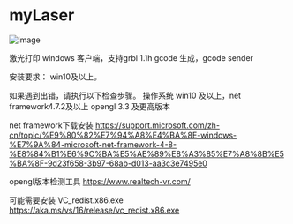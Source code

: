 # myLaser
![image](https://github.com/icaredbd/myLaser/blob/main/myLaser.ico)

激光打印 windows 客户端，支持grbl 1.1h gcode 生成，gcode sender


安装要求：
win10及以上。

如果遇到出错，请执行以下检查步骤。
操作系统 win10 及以上，net framework4.7.2及以上
opengl 3.3 及更高版本

net framework下载安装
https://support.microsoft.com/zh-cn/topic/%E9%80%82%E7%94%A8%E4%BA%8E-windows-%E7%9A%84-microsoft-net-framework-4-8-%E8%84%B1%E6%9C%BA%E5%AE%89%E8%A3%85%E7%A8%8B%E5%BA%8F-9d23f658-3b97-68ab-d013-aa3c3e7495e0


opengl版本检测工具
https://www.realtech-vr.com/

可能需要安装 VC_redist.x86.exe
https://aka.ms/vs/16/release/vc_redist.x86.exe
